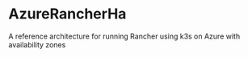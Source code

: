 # AzureRancherHa
A reference architecture for running Rancher using k3s on Azure with availability zones
